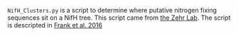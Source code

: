 `NifH_Clusters.py` is a script to determine where putative nitrogen fixing sequences sit on a NifH tree. This script came from [the Zehr Lab](https://www.jzehrlab.com/nifh). 
The script is descripted in [Frank et al. 2016](https://sfamjournals.onlinelibrary.wiley.com/doi/full/10.1111/1758-2229.12455)

